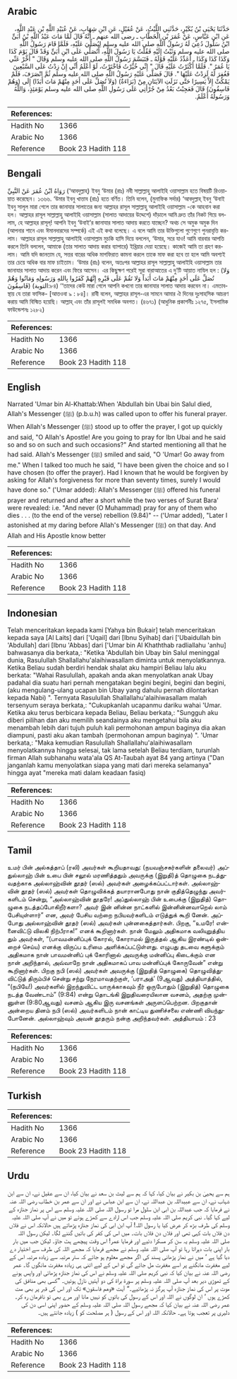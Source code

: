 ## Arabic


<div dir="rtl" lang="ar" style={{fontSize:'larger',backgroundColor:'#f8f9fa',padding:20}}>
حَدَّثَنَا يَحْيَى بْنُ بُكَيْرٍ، حَدَّثَنِي اللَّيْثُ، عَنْ عُقَيْلٍ، عَنِ ابْنِ شِهَابٍ، عَنْ عُبَيْدِ اللَّهِ بْنِ عَبْدِ اللَّهِ، عَنِ ابْنِ عَبَّاسٍ، عَنْ عُمَرَ بْنِ الْخَطَّابِ ـ رضى الله عنهم ـ أَنَّهُ قَالَ لَمَّا مَاتَ عَبْدُ اللَّهِ بْنُ أُبَىٍّ ابْنُ سَلُولَ دُعِيَ لَهُ رَسُولُ اللَّهِ صلى الله عليه وسلم لِيُصَلِّيَ عَلَيْهِ، فَلَمَّا قَامَ رَسُولُ اللَّهِ صلى الله عليه وسلم وَثَبْتُ إِلَيْهِ فَقُلْتُ يَا رَسُولَ اللَّهِ، أَتُصَلِّي عَلَى ابْنِ أُبَىٍّ وَقَدْ قَالَ يَوْمَ كَذَا وَكَذَا كَذَا وَكَذَا ـ أُعَدِّدُ عَلَيْهِ قَوْلَهُ ـ فَتَبَسَّمَ رَسُولُ اللَّهِ صلى الله عليه وسلم وَقَالَ ‏"‏ أَخِّرْ عَنِّي يَا عُمَرُ ‏"‏‏.‏ فَلَمَّا أَكْثَرْتُ عَلَيْهِ قَالَ ‏"‏ إِنِّي خُيِّرْتُ فَاخْتَرْتُ، لَوْ أَعْلَمُ أَنِّي إِنْ زِدْتُ عَلَى السَّبْعِينَ فَغُفِرَ لَهُ لَزِدْتُ عَلَيْهَا ‏"‏‏.‏ قَالَ فَصَلَّى عَلَيْهِ رَسُولُ اللَّهِ صلى الله عليه وسلم ثُمَّ انْصَرَفَ، فَلَمْ يَمْكُثْ إِلاَّ يَسِيرًا حَتَّى نَزَلَتِ الآيَتَانِ مِنْ ‏(‏بَرَاءَةٌ‏)‏ ‏(‏وَلاَ تُصَلِّ عَلَى أَحَدٍ مِنْهُمْ مَاتَ أَبَدًا‏)‏ إِلَى ‏(‏وَهُمْ فَاسِقُونَ‏)‏ قَالَ فَعَجِبْتُ بَعْدُ مِنْ جُرْأَتِي عَلَى رَسُولِ اللَّهِ صلى الله عليه وسلم يَوْمَئِذٍ، وَاللَّهُ وَرَسُولُهُ أَعْلَمُ‏.‏
</div>
<div style={{backgroundColor:'#f8f9fa',padding:20, marginBottom: 10}}><table> <thead> <tr> <th>References:</th> <th></th> </tr> </thead> <tbody><tr><td>Hadith No</td><td>1366</td></tr><tr><td>Arabic No</td><td>1366</td></tr><tr><td>Reference</td><td>Book 23 Hadith 118</td></tr></tbody></table></div>

## Bengali


<div dir="ltr" lang="bn" style={{fontSize:'larger',backgroundColor:'#f8f9fa',padding:20}}>
رَوَاهُ ابْنُ عُمَرَ عَنْ النَّبِيِّ (‘আবদুল্লাহ্) ইবনু ‘উমার (রাঃ) নবী সাল্লাল্লাহু আলাইহি ওয়াসাল্লাম হতে বিষয়টি রিওয়ায়াত করেছেন। ১৩৬৬. ‘উমার ইবনু খাত্তাব (রাঃ) হতে বর্ণিত। তিনি বলেন, (মুনাফিক সর্দার) ‘আবদুল্লাহ্ ইবনু ‘উবাই ইবনু সালূল মারা গেলে তার জানাযার সালাতের জন্য আল্লাহর রাসূল সাল্লাল্লাহু আলাইহি ওয়াসাল্লাম -কে আহবান করা হল। আল্লাহর রাসূল সাল্লাল্লাহু আলাইহি ওয়াসাল্লাম (সালাত আদায়ের উদ্দেশে) দাঁড়ালে আমি দ্রুত তাঁর নিকট গিয়ে বললাম, হে আল্লাহর রাসূল্! আপনি ইবনু ‘উবাই’র জানাযার সালাত আদায় করতে যাচ্ছেন? অথচ সে অমুক অমুক দিন (আপনার শানে এবং ঈমানদারদের সম্পর্কে) এই এই কথা বলেছে। এ বলে আমি তার উক্তিগুলো গুণেগুণে পুনরাবৃত্তি করলাম। আল্লাহর রাসূল সাল্লাল্লাহু আলাইহি ওয়াসাল্লাম মুচকি হাসি দিয়ে বললেন, ‘উমার, সরে যাও! আমি বারবার আপত্তি করলে তিনি বললেন, আমাকে (তার সালাত আদায় করার ব্যাপারে) ইখ্তিয়ার দেয়া হয়েছে। কাজেই আমি তা গ্রহণ করলাম। আমি যদি জানতাম যে, সত্তর বারের অধিক মাগফিরাত কামনা করলে তাকে মাফ করা হবে তা হলে আমি অবশ্যই তার চেয়ে অধিক বার মাফ চাইতাম। ‘উমার (রাঃ) বলেন, অতঃপর আল্লাহর রাসূল সাল্লাল্লাহু আলাইহি ওয়াসাল্লাম তার জানাযার সালাত আদায় করেন এবং ফিরে আসেন। এর কিছুক্ষণ পরেই সূরা বারাআতের এ দু’টি আয়াত নাযিল হল : (وَلا تُصَلِّ عَلَى أَحَدٍ مِنْهُمْ مَاتَ أَبَداً وَلا تَقُمْ عَلَى قَبْرِهِ إِنَّهُمْ كَفَرُوا بِاللهِ وَرَسُولِهِ وَمَاتُوا وَهُمْ فَاسِقُونَ) (التوبة:৮৪) ‘‘তাদের কেউ মারা গেলে আপনি কখনো তার জানাযার সালাত আদায় করবেন না। এমতাবস্থায় যে তারা ফাসিক- [আত্তওবা ৯ : ৮৪]। রাবী বলেন, আল্লাহর রাসূল-এর সামনে আমার ঐ দিনের দুঃসাহসিক আচরণ করায় আমি বিস্মিত হয়েছি। আল্লাহ্ এবং তাঁর রাসূলই সমধিক অবগত। (৪৬৭১) (আধুনিক প্রকাশনীঃ ১২৭৫, ইসলামিক ফাউন্ডেশনঃ ১২৮২)
</div>
<div style={{backgroundColor:'#f8f9fa',padding:20, marginBottom: 10}}><table> <thead> <tr> <th>References:</th> <th></th> </tr> </thead> <tbody><tr><td>Hadith No</td><td>1366</td></tr><tr><td>Arabic No</td><td>1366</td></tr><tr><td>Reference</td><td>Book 23 Hadith 118</td></tr></tbody></table></div>

## English


<div dir="ltr" lang="en" style={{fontSize:'larger',backgroundColor:'#f8f9fa',padding:20}}>
Narrated 'Umar bin Al-Khattab:When 'Abdullah bin Ubai bin Salul died, Allah's Messenger (ﷺ) (p.b.u.h) was called upon to offer his funeral prayer. When Allah's Messenger (ﷺ) stood up to offer the prayer, I got up quickly and said, "O Allah's Apostle! Are you going to pray for Ibn Ubai and he said so and so on such and such occasions?" And started mentioning all that he had said. Allah's Messenger (ﷺ) smiled and said, "O 'Umar! Go away from me." When I talked too much he said, "I have been given the choice and so I have chosen (to offer the prayer). Had I known that he would be forgiven by asking for Allah's forgiveness for more than seventy times, surely I would have done so." ('Umar added): Allah's Messenger (ﷺ) offered his funeral prayer and returned and after a short while the two verses of Surat Bara' were revealed: i.e. "And never (O Muhammad) pray for any of them who dies . . . (to the end of the verse) rebellion (9.84)" -- ('Umar added), "Later I astonished at my daring before Allah's Messenger (ﷺ) on that day. And Allah and His Apostle know better
</div>
<div style={{backgroundColor:'#f8f9fa',padding:20, marginBottom: 10}}><table> <thead> <tr> <th>References:</th> <th></th> </tr> </thead> <tbody><tr><td>Hadith No</td><td>1366</td></tr><tr><td>Arabic No</td><td>1366</td></tr><tr><td>Reference</td><td>Book 23 Hadith 118</td></tr></tbody></table></div>

## Indonesian


<div dir="ltr" lang="id" style={{fontSize:'larger',backgroundColor:'#f8f9fa',padding:20}}>
Telah menceritakan kepada kami [Yahya bin Bukair] telah menceritakan kepada saya [Al Laits] dari ['Uqail] dari [Ibnu Syihab] dari ['Ubaidullah bin 'Abdullah] dari [Ibnu 'Abbas] dari ['Umar bin Al Khaththab radliallahu 'anhu] bahwasanya dia berkata,: "Ketika 'Abdullah bin Ubay bin Salul meninggal dunia, Rasulullah Shallallahu'alaihiwasallam diminta untuk menyolatkannya. Ketika Beliau sudah berdiri hendak shalat aku hampiri Beliau lalu aku berkata: "Wahai Rasulullah, apakah anda akan menyolatkan anak Ubay padahal dia suatu hari pernah mengatakan begini begini, begini dan begini, (aku mengulang-ulang ucapan bin Ubay yang dahulu pernah dilontarkan kepada Nabi) ". Ternyata Rasulullah Shallallahu'alaihiwasallam malah tersenyum seraya berkata,: "Cukupkanlah ucapanmu dariku wahai 'Umar. Ketika aku terus berbicara kepada Beliau, Beliau berkata,: "Sungguh aku diberi pilihan dan aku memilih seandainya aku mengetahui bila aku menambah lebih dari tujuh puluh kali permohonan ampun baginya dia akan diampuni, pasti aku akan tambah (permohonan ampun baginya) ". 'Umar berkata,: "Maka kemudian Rasulullah Shallallahu'alaihiwasallam menyolatkannya hingga selesai, tak lama setelah Beliau terdiam, turunlah firman Allah subhanahu wata'ala QS At-Taubah ayat 84 yang artinya ("Dan janganlah kamu menyolatkan siapa yang mati dari mereka selamanya" hingga ayat "mereka mati dalam keadaan fasiq)
</div>
<div style={{backgroundColor:'#f8f9fa',padding:20, marginBottom: 10}}><table> <thead> <tr> <th>References:</th> <th></th> </tr> </thead> <tbody><tr><td>Hadith No</td><td>1366</td></tr><tr><td>Arabic No</td><td>1366</td></tr><tr><td>Reference</td><td>Book 23 Hadith 118</td></tr></tbody></table></div>

## Tamil


<div dir="ltr" lang="ta" style={{fontSize:'larger',backgroundColor:'#f8f9fa',padding:20}}>
உமர் பின் அல்கத்தாப் (ரலி) அவர்கள் கூறியதாவது: (நயவஞ்சகர்களின் தலைவர்) அப்துல்லாஹ் பின் உபை பின் சலூல் மரணித்ததும் அவருக்கு (இறுதி)த் தொழுகை நடத்துவதற்காக அல்லாஹ்வின் தூதர் (ஸல்) அவர்கள் அழைக்கப்பட்டார்கள். அல்லாஹ்வின் தூதர் (ஸல்) அவர்கள் தொழுவிக்கத் தயாரானபோது நான் குதித்தெழுந்து அவர்களிடம் சென்று, “அல்லாஹ்வின் தூதரே! அப்துல்லாஹ் பின் உபைக்கு (இறுதித்) தொழுகை நடத்தப்போகிறீர்களா? அவர் இன் னின்ன நாட்களில் இன்னின்னவாறெல் லாம் பேசியுள்ளார்” என, அவர் பேசிய வற்றை நபியவர்களிடம் எடுத்துக் கூறி னேன். அப்போது அல்லாஹ்வின் தூதர் (ஸல்) அவர்கள் புன்னகைத்தார்கள். பிறகு, “உமரே! என்னைவிட்டு விலகி நிற்பீராக!” எனக் கூறினார்கள். நான் மேலும் அதிகமாக வலியுறுத்திய தும் அவர்கள், “(பாவமன்னிப்புக் கோரல், கோராமல் இருத்தல் ஆகிய இரண்டில் ஒன்றைச் செய்ய) எனக்கு விருப்ப உரிமை அளிக்கப்பட்டுள்ளது. எழுபது தடவை களுக்கும் அதிகமாக நான் பாவமன்னிப் புக் கோரினால் அவருக்கு மன்னிப்பு கிடைக்கும் என நான் அறிந்தால், அவ்வாறே நான் அதிகமாகப் பாவ மன்னிப்புக் கோருவேன்” என்று கூறினார்கள். பிறகு நபி (ஸல்) அவர்கள் அவருக்கு (இறுதித் தொழுகை) தொழுவித்துவிட்டுத் திரும்பிச் சென்று சற்று நேரமாவதற்குள், ‘பராஅத்’ (9ஆவது) அத்தியாத்தில், “(நபியே!) அவர்களில் இறந்துவிட்ட யாருக்காகவும் நீர் ஒருபோதும் (இறுதித்) தொழுகை நடத்த வேண்டாம்” (9:84) என்று தொடங்கி இறுதிவரையிலான வசனம், அதற்கு முன்னுள்ள (9:80ஆவது) வசனம் ஆகிய இரு வசனங்கள் அருளப்பெற்றன. பிறகுதான் அன்றைய தினம் நபி (ஸல்) அவர்களிடம் நான் காட்டிய துணிச்சலை எண்ணி வியந்துபோனேன். அல்லாஹ்வும் அவன் தூதரும் நன்கு அறிந்தவர்கள். அத்தியாயம் : 23
</div>
<div style={{backgroundColor:'#f8f9fa',padding:20, marginBottom: 10}}><table> <thead> <tr> <th>References:</th> <th></th> </tr> </thead> <tbody><tr><td>Hadith No</td><td>1366</td></tr><tr><td>Arabic No</td><td>1366</td></tr><tr><td>Reference</td><td>Book 23 Hadith 118</td></tr></tbody></table></div>

## Turkish


<div dir="ltr" lang="tr" style={{fontSize:'larger',backgroundColor:'#f8f9fa',padding:20}}>

</div>
<div style={{backgroundColor:'#f8f9fa',padding:20, marginBottom: 10}}><table> <thead> <tr> <th>References:</th> <th></th> </tr> </thead> <tbody><tr><td>Hadith No</td><td>1366</td></tr><tr><td>Arabic No</td><td>1366</td></tr><tr><td>Reference</td><td>Book 23 Hadith 118</td></tr></tbody></table></div>

## Urdu


<div dir="rtl" lang="ur" style={{fontSize:'larger',backgroundColor:'#f8f9fa',padding:20}}>
ہم سے یحییٰ بن بکیر نے بیان کیا، کہا کہ ہم سے لیث بن سعد نے بیان کیا، ان سے عقیل نے، ان سے ابن شہاب نے، ان سے عبیداللہ بن عبداللہ نے، ان سے ابن عباس نے اور ان سے عمر بن خطاب رضی اللہ عنہ نے فرمایا کہ جب عبداللہ بن ابی ابن سلول مرا تو رسول اللہ صلی اللہ علیہ وسلم سے اس پر نماز جنازہ کے لیے کہا گیا۔ نبی کریم صلی اللہ علیہ وسلم جب اس ارادے سے کھڑے ہوئے تو میں نے آپ صلی اللہ علیہ وسلم کی طرف بڑھ کر عرض کیا یا رسول اللہ! آپ ابن ابی کی نماز جنازہ پڑھاتے ہیں حالانکہ اس نے فلاں دن فلاں بات کہی تھی اور فلاں دن فلاں بات۔ میں اس کی کفر کی باتیں گننے لگا۔ لیکن رسول اللہ صلی اللہ علیہ وسلم یہ سن کر مسکرا دئیے اور فرمایا عمر! اس وقت پیچھے ہٹ جاؤ۔ لیکن جب میں بار بار اپنی بات دہراتا رہا تو آپ صلی اللہ علیہ وسلم نے مجھے فرمایا کہ مجھے اللہ کی طرف سے اختیار دے دیا گیا ہے ‘ میں نے نماز پڑھانی پسند کی اگر مجھے معلوم ہو جائے کہ ستر مرتبہ سے زیادہ مرتبہ اس کے لیے مغفرت مانگنے پر اسے مغفرت مل جائے گی تو اس کے لیے اتنی ہی زیادہ مغفرت مانگوں گا۔ عمر رضی اللہ عنہ نے بیان کیا کہ نبی کریم صلی اللہ علیہ وسلم نے اس کی نماز جنازہ پڑھائی اور واپس ہونے کے تھوڑی دیر بعد آپ صلی اللہ علیہ وسلم پر سورۃ براۃ کی دو آیتیں نازل ہوئیں۔ ”کسی بھی منافق کی موت پر اس کی نماز جنازہ آپ ہرگز نہ پڑھائیے۔“ آیت «وهم فاسقون‏» تک اور اس کی قبر پر بھی مت کھڑے ہوں ‘ ان لوگوں نے اللہ اور اس کے رسول کی باتوں کو نہیں مانا اور مرے بھی تو نافرمان رہ کر۔ عمر رضی اللہ عنہ نے بیان کیا کہ مجھے رسول اللہ صلی اللہ علیہ وسلم کے حضور اپنی اسی دن کی دلیری پر تعجب ہوتا ہے۔ حالانکہ اللہ اور اس کے رسول ( ہر مصلحت کو ) زیادہ جانتے ہیں۔
</div>
<div style={{backgroundColor:'#f8f9fa',padding:20, marginBottom: 10}}><table> <thead> <tr> <th>References:</th> <th></th> </tr> </thead> <tbody><tr><td>Hadith No</td><td>1366</td></tr><tr><td>Arabic No</td><td>1366</td></tr><tr><td>Reference</td><td>Book 23 Hadith 118</td></tr></tbody></table></div>